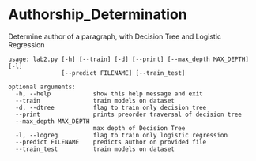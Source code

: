 # Authorship_Determination
Determine author of a paragraph, with Decision Tree and Logistic Regression

```
usage: lab2.py [-h] [--train] [-d] [--print] [--max_depth MAX_DEPTH] [-l]
               [--predict FILENAME] [--train_test]

optional arguments:
  -h, --help            show this help message and exit
  --train               train models on dataset
  -d, --dtree           flag to train only decision tree
  --print               prints preorder traversal of decision tree
  --max_depth MAX_DEPTH
                        max depth of Decision Tree
  -l, --logreg          flag to train only logistic regression
  --predict FILENAME    predicts author on provided file
  --train_test          train models on dataset
```
